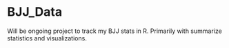 # BJJ_Data
Will be ongoing project to track my BJJ stats in R. Primarily with summarize statistics and visualizations. 
